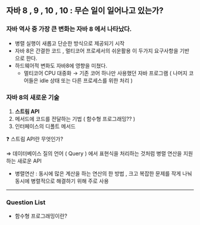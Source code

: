 ## 자바 8 , 9 , 10 , 10 : 무슨 일이 일어나고 있는가?

### 자바 역사 중 가장 큰 변화는 자바 8 에서 나타났다.

- 병렬 실행이 새롭고 단순한 방식으로 제공되기 시작
- 자바 8은 간결한 코드 , 멀티코어 프로세서의 쉬운활용 이 두가지 요구사항을 기반으로 한다.
- 하드웨어적 변화도 자바8에 영향을 미쳤다.
    - 멀티코어 CPU 대중화 → 기존 코어 하나만 사용했던 자바 프로그램 ( 나머지 코어들은 idle 상태 또는 다른 프로세스를 위한 처리 )

### 자바 8의 새로운 기술

1. **스트림 API**
2. 메서드에 코드를 전달하는 기법 ( 함수형 프로그래밍?? )
3. 인터페이스의 디폴트 메서드

❓ 스트림 API란 무엇인가?

⇒ 데이터베이스 질의 언어 ( Query ) 에서 표현식을 처리하는 것처럼 병렬 연산을 지원하는 새로운 API

- 병렬연산 : 동시에 많은 계산을 하는 연산의 한 방법 , 크고 복잡한 문제를 작게 나눠 동시에 병렬적으로 해결하기 위해 주로 사용

---

### Question List

- 함수형 프로그래밍이란?